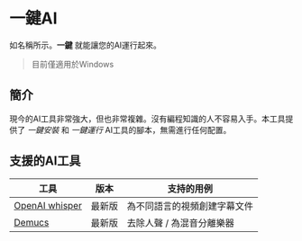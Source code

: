 # 一鍵AI

如名稱所示。**一鍵** 就能讓您的AI運行起來。

> 目前僅適用於Windows

## 簡介

現今的AI工具非常強大，但也非常複雜。沒有編程知識的人不容易入手。本工具提供了 *一鍵安裝* 和 *一鍵運行* AI工具的腳本，無需進行任何配置。

## 支援的AI工具

| 工具 | 版本 | 支持的用例 |
| --- | --- | --- |
| [OpenAI whisper](./subtitle/README.cn.md) | 最新版 | 為不同語言的視頻創建字幕文件 |
| [Demucs](./vocal-off/README.cn.md) | 最新版 | 去除人聲 / 為混音分離樂器 |
